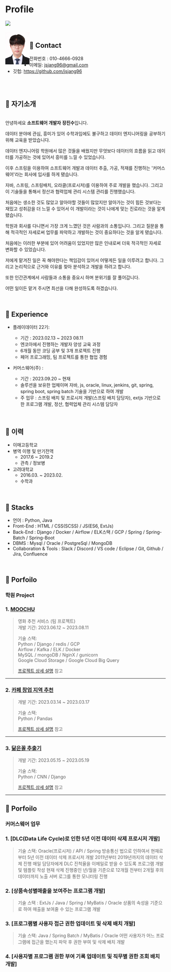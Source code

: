 # Profile
<img src="https://capsule-render.vercel.app/api?type=rounded&color=auto&height=200&section=header&text=portfolio&fontSize=90" />
<br>
<br>

<img src="https://github.com/jsjang96/images/blob/master/%EC%9E%A5%EC%A7%84%EC%88%98_%EC%82%AC%EC%A7%84.png" alt="장진수 이미지"  width="15%%" align="left">

## :pushpin: Contact

- 전화번호 : 010-4666-0928
- 이메일: jsjang96@gmail.com
- 깃헙: https://github.com/jsjang96
<br>
<br>

## :pushpin: 자기소개
<br>
안녕하세요 <b>소프트웨어 개발자</b> <b>장진수</b>입니다.<br>

데이터 분야에 관심, 흥미가 있어 수학과임에도 불구하고 데이터 엔지니어링을 공부하기 위해 교육을 받았습니다.<br>

데이터 엔지니어링 학원에서 많은 것들을 배웠지만 무엇보다 데이터의 흐름을 읽고 데이터를 가공하는 것에 있어서 흥미를 느낄 수 있었습니다. <br>

이후 스프링을 이용하여 소프트웨어 개발과 데이터 추출, 가공, 적재를 진행하는 '커머스웨어'라는 회사에 입사를 하게 됐습니다. <br>

자바, 스프링, 스프링배치, 오라클(프로시저)를 이용하여 주로 개발을 했습니다. 그리고 이 기술들을 통해서 정산과 협력업체 관리 시스템 관리를 진행했습니다. <br>

처음에는 생소한 것도 많았고 알아야할 것들이 많았지만 알아가는 것이 힘든 것보다는 재밌고 성취감을 더 느낄 수 있어서 이 개발이라는 것이 나에게 맞는 진로라는 것을 알게 됐습니다. <br>

학원과 회사를 다니면서 가장 크게 느꼈던 것은 사람과의 소통입니다. 그리고 질문을 통해 적극적인 자세로써 업무를 파악하고 개발하는 것이 중요하다는 것을 알게 됐습니다. <br>

처음에는 이러한 부분에 있어 어려움이 있었지만 많은 인내로써 더욱 적극적인 자세로 변화할 수 있었습니다.<br>

저에게 맡겨진 일은 꼭 해야한다는 책임감이 있어서 어떻게든 일을 이루려고 합니다. 그리고 논리적으로 근거와 이유를 찾아 분석하고 개발을 하려고 합니다.<br>

또한 인간관계에서 사람들과 소통을 중요시 하며 분위기를 잘 풀어갑니다.<br>

어떤 일이든 맡겨 주시면 최선을 다해 완성하도록 하겠습니다.
  
</div>
</br>

## :pushpin: Experience
- 플레이데이터 22기:
  - 기간 : 2023.02.13 ~ 2023 08.11
  - 엔코아에서 진행하는 개발자 양성 교육 과정
  - 6개월 동안 코딩 공부 및 3개 프로젝트 진행
  - 페어 프로그래밍, 팀 프로젝트를 통한 협업 경험
 
- 커머스웨어(주) :
  - 기간 : 2023.09.20 ~ 현재
  - 솔루션을 보유한 업체이며 자바, js, oracle, linux, jenkins, git, spring, spring boot, spring batch 기술을 기반으로 하여 개발
  - 주 업무 : 스프링 배치 및 프로시저 개발(스프링 배치 담당자), extjs 기반으로 한 프로그램 개발, 정산, 협력업체 관리 시스템 담당자

</br>
 
## :pushpin: 이력
- 이매고등학교
- 병역 이행 및 만기전역
  - 2017.6 ~ 2019.2
  - 관측 / 정보병
- 고려대학교
  - 2016.03. ~ 2023.02.
  - 수학과


<br>

## :pushpin: Stacks
- 언어 : Python, Java
- Front-End : HTML / CSS(SCSS) / JS(ES6, ExtJs)
- Back-End : Django / Docker / Airflow / ELK스택 / GCP / Spring / Spring-Batch / Spring-Boot
- DBMS : Mysql / Oracle / PostgreSql / MongoDB
- Collaboration & Tools : Slack / Discord / VS code / Eclipse / Git, Github / Jira, Confluence

<br>

## :pushpin: Porfoilo
### 학원 Project
### 1. [MOOCHU](https://github.com/jsjang96/Portfoilo/blob/main/%ED%8F%AC%ED%8A%B8%ED%8F%B4%EB%A6%AC%EC%98%A4/MOOCHU.md)
>영화 추천 서비스 (팀 프로젝트) <br>
>개발 기간: 2023.06.12 ~ 2023.08.11  
>  
>기술 스택:  
>Python / Django / redis / GCP <br>
>Airflow / Kafka / ELK / Docker <br>
>MySQL / mongoDB / NginX / gunicorn <br>
>Google Cloud Storage / Google Cloud Big Query <br>
>
>[프로젝트 상세 설명](https://github.com/jsjang96/MOOCHU_project.git) 참고

---

### 2. [카페 창업 지역 추천](https://github.com/jsjang96/Portfoilo/blob/main/%ED%8F%AC%ED%8A%B8%ED%8F%B4%EB%A6%AC%EC%98%A4/cafe.md)
>개발 기간: 2023.03.14 ~ 2023.03.17  
>
>기술 스택:  
>Python / Pandas
>  
>[프로젝트 상세 설명](https://github.com/jsjang96/cafe_recommend.git) 참고

---

### 3. [닮은꼴 추출기](https://github.com/jsjang96/Portfoilo/blob/main/%ED%8F%AC%ED%8A%B8%ED%8F%B4%EB%A6%AC%EC%98%A4/CNN_project.md)
>개발 기간: 2023.05.15 ~ 2023.05.19  
>
>기술 스택:  
>Python / CNN / Django 
>  
>[프로젝트 상세 설명](https://github.com/jsjang96/CNN_project.git) 참고

---
## :pushpin: Porfoilo
### 커머스웨어 업무

### 1. [DLC(Data Life Cycle)로 인한 5년 이전 데이터 삭제 프로시저 개발]
> 기술 스택:
> Oracle(프로시저) / API / Spring
> 방송통신 법으로 인하여서 현재로부터 5년 이전 데이터 삭제 프로시저 개발
  > 2011년부터 2019년까지의 데이터 삭제 진행
> 매일 담당자에게 DLC 진척율을 이메일로 받을 수 있도록 프로그램 개발 및 템플릿 작성
  > 현재 삭제 진행중인 년/월을 기준으로 12개월 전부터 2개월 후의 데이터까지 노출
> 서버 로그를 통한 모니터링 진행

### 2. [상품속성별매출을 보여주는 프로그램 개발]
> 기술 스택 :
> ExtJs / Java / Spring / MyBatis / Oracle
> 상품의 속성을 기준으로 하여 매출을 보여줄 수 있는 프로그램 개발

### 3. [프로그램별 사용자 접근 권한 업데이트 및 삭제 배치 개발]
> 기술 스택:
> Java / Spring Batch / MyBatis / Oracle
> 어떤 사용자가 어느 프로그램에 접근을 했는지 파악 후 권한 부여 및 삭제 배치 개발
> 

### 4. [사용자별 프로그램 권한 부여 기록 업데이트 및 직무별 권한 조회 배치 개발]
